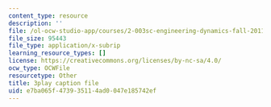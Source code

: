 ```yaml
---
content_type: resource
description: ''
file: /ol-ocw-studio-app/courses/2-003sc-engineering-dynamics-fall-2011/e7ba065f473935114ad0047e185742ef_ZNVvYg1FOPk.srt
file_size: 95443
file_type: application/x-subrip
learning_resource_types: []
license: https://creativecommons.org/licenses/by-nc-sa/4.0/
ocw_type: OCWFile
resourcetype: Other
title: 3play caption file
uid: e7ba065f-4739-3511-4ad0-047e185742ef
---
```

